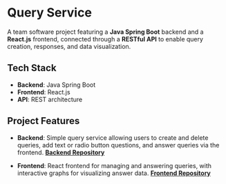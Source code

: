 # Query Service

A team software project featuring a **Java Spring Boot** backend and a **React.js** frontend, connected through a **RESTful API** to enable query creation, responses, and data visualization.

## Tech Stack
- **Backend**: Java Spring Boot
- **Frontend**: React.js
- **API**: REST architecture

## Project Features

- **Backend**: Simple query service allowing users to create and delete queries, add text or radio button questions, and answer queries via the frontend.
  [**Backend Repository**](https://github.com/EkaTiimi/BackEndRepo)

- **Frontend**: React frontend for managing and answering queries, with interactive graphs for visualizing answer data.
[**Frontend Repository**](https://github.com/EkaTiimi/FrontEndRepo)
